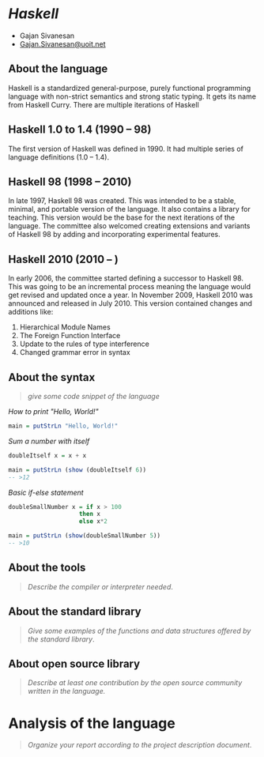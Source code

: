 # _Haskell_

- Gajan Sivanesan
- Gajan.Sivanesan@uoit.net

## About the language

Haskell is a standardized general-purpose, purely functional programming language with non-strict semantics and strong static typing. It gets its name from Haskell Curry. There are multiple iterations of Haskell  

Haskell 1.0 to 1.4 (1990 – 98)
------------------------------

   The first version of Haskell was defined in 1990. It had multiple series of language definitions (1.0 – 1.4). 
		
Haskell 98 (1998 – 2010)
------------------------

   In late 1997, Haskell 98 was created. This was intended to be a stable, minimal, and portable version of the language. It also contains a library for teaching. This version would be the base for the next iterations of the language. The committee also welcomed creating extensions and variants of Haskell 98 by adding and incorporating experimental features. 
		
Haskell 2010 (2010 – )
----------------------

   In early 2006, the committee started defining a successor to Haskell 98. This was going to be an incremental process meaning the language would get revised and updated once a year. In November 2009, Haskell 2010 was announced and released in July 2010. This version contained changes and additions like:
		
1.	Hierarchical Module Names 
2.	The Foreign Function Interface 
3.	Update to the rules of type interference 
4.	Changed grammar error in syntax


## About the syntax

> _give some code snippet of the language_

*How to print "Hello, World!"*

```haskell
main = putStrLn "Hello, World!"
```
*Sum a number with itself*

```haskell 
doubleItself x = x + x 

main = putStrLn (show (doubleItself 6))
-- >12
```
*Basic if-else statement*

```haskell
doubleSmallNumber x = if x > 100
                    then x
                    else x*2

main = putStrLn (show(doubleSmallNumber 5))
-- >10
```

## About the tools

> _Describe the compiler or interpreter needed_.

## About the standard library

> _Give some examples of the functions and data structures
> offered by the standard library_.

## About open source library

> _Describe at least one contribution by the open source
community written in the language._

# Analysis of the language

> _Organize your report according to the project description
document_.



